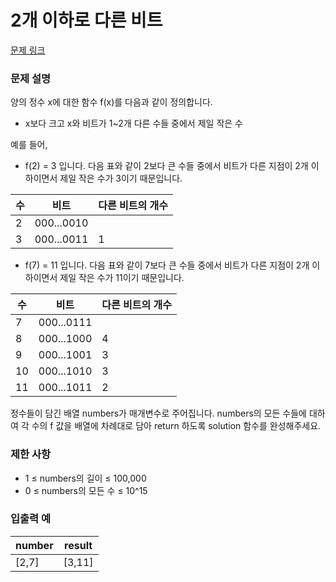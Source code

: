 # 2개 이하로 다른 비트

[문제 링크](https://school.programmers.co.kr/learn/courses/30/lessons/77885)

### 문제 설명

양의 정수 x에 대한 함수 f(x)를 다음과 같이 정의합니다.
 - x보다 크고 x와 비트가 1~2개 다른 수들 중에서 제일 작은 수  

예를 들어,
 - f(2) = 3 입니다. 다음 표와 같이 2보다 큰 수들 중에서 비트가 다른 지점이 2개 이하이면서 제일 작은 수가 3이기 때문입니다.  

|수 |비트|다른 비트의 개수|
|---|---|---|
|2|000...0010||
|3|000...0011|1|

 - f(7) = 11 입니다. 다음 표와 같이 7보다 큰 수들 중에서 비트가 다른 지점이 2개 이하이면서 제일 작은 수가 11이기 때문입니다.  

| 수  | 비트         | 다른 비트의 개수 |
|----|------------|-----------|
| 7  | 000...0111 |           |
| 8  | 000...1000 | 4         |
| 9  | 000...1001 | 3         |
| 10 | 000...1010 | 3         |
| 11 | 000...1011 | 2         |


 정수들이 담긴 배열 numbers가 매개변수로 주어집니다. numbers의 모든 수들에 대하여 각 수의 f 값을 배열에 차례대로 담아 return 하도록 solution 함수를 완성해주세요.  
 
### 제한 사항
 - 1 ≤ numbers의 길이 ≤ 100,000
 - 0 ≤ numbers의 모든 수 ≤ 10^15

### 입출력 예
|number|result|
|---|---|
|[2,7]|[3,11]|
